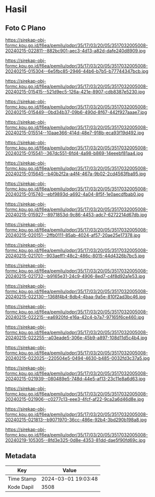 # Hasil

## Foto C Plano

https://sirekap-obj-formc.kpu.go.id/f6ea/pemilu/pdpr/35/17/03/20/05/3517032005008-20240215-022811--882bc901-aec3-4d13-a82d-dafe240d8909.jpg

https://sirekap-obj-formc.kpu.go.id/f6ea/pemilu/pdpr/35/17/03/20/05/3517032005008-20240215-015304--6e5fbc85-2946-44b6-b7b5-b77744347bcb.jpg

https://sirekap-obj-formc.kpu.go.id/f6ea/pemilu/pdpr/35/17/03/20/05/3517032005008-20240215-015415--521d9ec5-126a-421e-8907-cdb8387e5230.jpg

https://sirekap-obj-formc.kpu.go.id/f6ea/pemilu/pdpr/35/17/03/20/05/3517032005008-20240215-015449--0bd34b37-09b6-490d-8f67-442f927aaae7.jpg

https://sirekap-obj-formc.kpu.go.id/f6ea/pemilu/pdpr/35/17/03/20/05/3517032005008-20240215-015514--10aae366-414d-48e7-918b-eca93f19d492.jpg

https://sirekap-obj-formc.kpu.go.id/f6ea/pemilu/pdpr/35/17/03/20/05/3517032005008-20240215-015541--367dc551-6fd4-4a98-b869-14eeebf81aa4.jpg

https://sirekap-obj-formc.kpu.go.id/f6ea/pemilu/pdpr/35/17/03/20/05/3517032005008-20240215-015645--b40b2f2a-a4f4-467a-9b02-2cd4563fba95.jpg

https://sirekap-obj-formc.kpu.go.id/f6ea/pemilu/pdpr/35/17/03/20/05/3517032005008-20240215-015740--ebf9893d-a692-4a04-8f5f-1e0aecdfbab0.jpg

https://sirekap-obj-formc.kpu.go.id/f6ea/pemilu/pdpr/35/17/03/20/05/3517032005008-20240215-015927--8971853d-9c86-4453-adc7-6272214d67db.jpg

https://sirekap-obj-formc.kpu.go.id/f6ea/pemilu/pdpr/35/17/03/20/05/3517032005008-20240215-020151--2ffb0111-85ab-4024-af57-20ae25e17378.jpg

https://sirekap-obj-formc.kpu.go.id/f6ea/pemilu/pdpr/35/17/03/20/05/3517032005008-20240215-021701--903aeff1-48c2-486c-8015-44d4326b7bc5.jpg

https://sirekap-obj-formc.kpu.go.id/f6ea/pemilu/pdpr/35/17/03/20/05/3517032005008-20240215-021732--b9165e31-24c9-4906-8ed7-c4f8d92a1e53.jpg

https://sirekap-obj-formc.kpu.go.id/f6ea/pemilu/pdpr/35/17/03/20/05/3517032005008-20240215-022130--1368f4b4-8db4-4baa-9a5e-810f2ad3bc46.jpg

https://sirekap-obj-formc.kpu.go.id/f6ea/pemilu/pdpr/35/17/03/20/05/3517032005008-20240215-022215--ea6920fd-e16a-42c4-b7a7-97165f6ce460.jpg

https://sirekap-obj-formc.kpu.go.id/f6ea/pemilu/pdpr/35/17/03/20/05/3517032005008-20240215-022255--a03eade5-306e-45b9-a897-108d11d5c4b4.jpg

https://sirekap-obj-formc.kpu.go.id/f6ea/pemilu/pdpr/35/17/03/20/05/3517032005008-20240215-022025--220504e5-0494-4630-b485-0032fd3c37a5.jpg

https://sirekap-obj-formc.kpu.go.id/f6ea/pemilu/pdpr/35/17/03/20/05/3517032005008-20240215-021939--080489e5-748d-44e5-af13-23c11e8a6d63.jpg

https://sirekap-obj-formc.kpu.go.id/f6ea/pemilu/pdpr/35/17/03/20/05/3517032005008-20240215-021906--c0277c13-eee3-4fcf-af22-9ca2a6d46d8e.jpg

https://sirekap-obj-formc.kpu.go.id/f6ea/pemilu/pdpr/35/17/03/20/05/3517032005008-20240215-021813--b9071970-36cc-486e-92b4-3bd290b198a8.jpg

https://sirekap-obj-formc.kpu.go.id/f6ea/pemilu/pdpr/35/17/03/20/05/3517032005008-20240219-105305--8fd3e325-0d8e-4353-81dd-dae5f90fd69c.jpg


## Metadata

| Key        | Value               |
| ---------- | ------------------- |
| Time Stamp | 2024-03-01 19:03:48 |
| Kode Dapil | 3508                |



